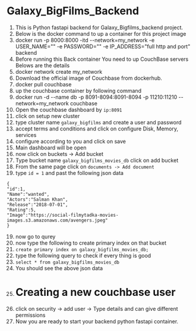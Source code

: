 # Galaxy_BigFilms_Backend

1) This is Python fastapi backend for Galaxy_Bigfilms_backend project.
2) Below is the docker command to up a container for this project image 
3) docker run -p 8000:8000 -itd --network=my_network -e USER_NAME="" -e PASSWORD="" -e IP_ADDRESS="full http and port" backend
4) Before running this Back container You need to up CouchBase servers Belows are the details
5) docker network create my_network
6) Download the official image of Couchbase from dockerhub.
7) docker pull couchbase
8) up the couchbase container by following command
9) docker run -d --name db -p 8091-8094:8091-8094 -p 11210:11210 --network=my_network couchbase
10) Open the couchbase dashboard by `ip:8091`
11) click on setup new cluster
12) type cluster name `galaxy_bigfilms` and create a user and password
13) accept terms and conditions and click on configure Disk, Memory, services
14) configure according to you and click on save
15) Main dashboard will be open
16) now click on buckets -> Add bucket 
17) Type bucket name `galaxy_bigfilms_movies_db` click on add bucket
18) From the same page click on `documents -> Add document` 
19) type `id = 1`  and past the following json data
```
{
"id":1,
"Name":"wanted",
"Actors":"Salman Khan",
"Release":"2018-07-01",
"Rating":5,
"Image":"https://social-filmytadka-movies-images.s3.amazonaws.com/avengers.jpeg"
}
```
19) now go to qurey
20) now type the following to create primary index on that bucket
21) `create primary index on galaxy_bigfilms_movies_db;`
22) type the following query to check if every thing is good
23) `select * from galaxy_bigfilms_movies_db`
24) You should see the above json data
25) <h1> Creating a new couchbase user
26) click on security -> add user -> Type details and can give different permissions
27) Now you are ready to start your backend python fastapi container.
